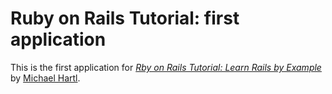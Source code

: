 # Ruby on Rails Tutorial: first application

This is the first application for [*Rby on Rails Tutorial: Learn Rails by Example*](http://railstutorial.org/)
by [Michael Hartl](http.//michaelhartl.com/).
